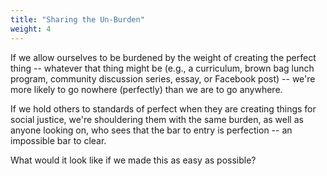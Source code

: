 ```yaml
---
title: "Sharing the Un-Burden"
weight: 4
---
```


If we allow ourselves to be burdened by the weight of creating the perfect thing -- whatever that thing might be (e.g., a curriculum, brown bag lunch program, community discussion series, essay, or Facebook post) -- we're more likely to go nowhere (perfectly) than we are to go anywhere.

If we hold others to standards of perfect when they are creating things for social justice, we're shouldering them with the same burden, as well as anyone looking on, who sees that the bar to entry is perfection -- an impossible bar to clear.

What would it look like if we made this as easy as possible?
